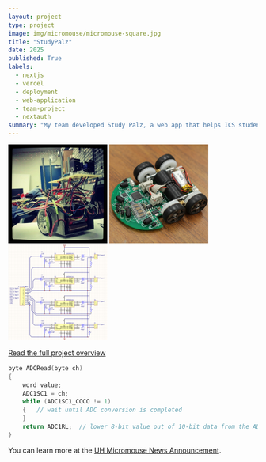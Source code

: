 ```yaml
---
layout: project
type: project
image: img/micromouse/micromouse-square.jpg
title: "StudyPalz"
date: 2025
published: True
labels:
  - nextjs
  - vercel
  - deployment
  - web-application
  - team-project
  - nextauth
summary: "My team developed Study Palz, a web app that helps ICS students at UH Mānoa organize and join in-person study groups."
---
```


<div class="text-center p-4">
  <img width="200px" src="../img/micromouse/micromouse-robot.png" class="img-thumbnail" >
  <img width="200px" src="../img/micromouse/micromouse-robot-2.jpg" class="img-thumbnail" >
  <img width="200px" src="../img/micromouse/micromouse-circuit.png" class="img-thumbnail" >
</div>

[Read the full project overview](https://study-palz.github.io/)


```cpp
byte ADCRead(byte ch)
{
    word value;
    ADC1SC1 = ch;
    while (ADC1SC1_COCO != 1)
    {   // wait until ADC conversion is completed   
    }
    return ADC1RL;  // lower 8-bit value out of 10-bit data from the ADC
}
```

You can learn more at the [UH Micromouse News Announcement](https://manoa.hawaii.edu/news/article.php?aId=2857).
